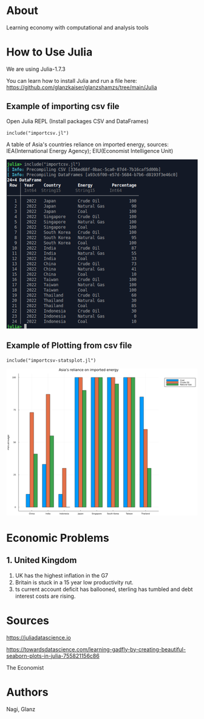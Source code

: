 # About
Learning economy with computational and analysis tools 

# How to Use Julia
We are using Julia-1.7.3

You can learn how to install Julia and run a file here:
https://github.com/glanzkaiser/glanzshamzs/tree/main/Julia

## Example of importing csv file
Open Julia REPL (Install packages CSV and DataFrames)

```
include("importcsv.jl")
```
A table of Asia's countries reliance on imported energy, sources: IEA(International Energy Agency); EIU(Economist Intelligence Unit)

![julianagiconomy1](https://github.com/glanzkaiser/glanzshamzs/blob/main/Julia/images/nagiconomy-julia1.png)

## Example of Plotting from csv file

```
include("importcsv-statsplot.jl")
```
![julianagiconomy2](https://github.com/glanzkaiser/glanzshamzs/blob/main/Julia/images/nagiconomy-julia2.png)

# Economic Problems
## 1. United Kingdom
1. UK has the highest inﬂation in the G7
2. Britain is stuck in a 15 year low productivity rut. 
3. ts current account deﬁcit has ballooned, sterling has tumbled and debt interest costs are rising. 

# Sources
https://juliadatascience.io

https://towardsdatascience.com/learning-gadfly-by-creating-beautiful-seaborn-plots-in-julia-755821156c86

The Economist

# Authors
Nagi, Glanz

